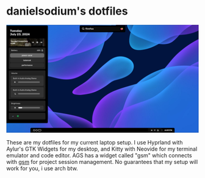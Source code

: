 
# danielsodium's dotfiles

![](screenshot.png "Screenshot")

These are my dotfiles for my current laptop setup. I use Hyprland with Aylur's GTK Widgets for my desktop, and Kitty with Neovide for my terminal emulator and code editor. AGS has a widget called "gsm" which connects with [gsm](https://github.io/danielsodium/gsm) for project session management. No guarantees that my setup will work for you, i use arch btw. 
